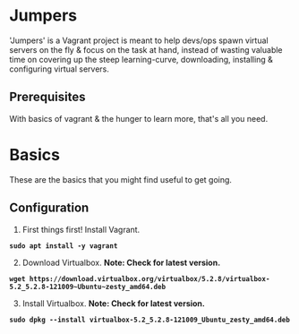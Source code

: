# Jumpers
'Jumpers' is a Vagrant project is meant to help devs/ops spawn virtual servers on the fly & focus on the task at hand, instead of wasting valuable time on covering up the steep learning-curve, downloading, installing & configuring virtual servers.

## Prerequisites
With basics of vagrant & the hunger to learn more, that's all you need.

# Basics
These are the basics that you might find useful to get going.

## Configuration
1. First things first! Install Vagrant.
  
  **`sudo apt install -y vagrant`**

2. Download Virtualbox. **Note: Check for latest version.**

 **`wget https://download.virtualbox.org/virtualbox/5.2.8/virtualbox-5.2_5.2.8-121009~Ubuntu~zesty_amd64.deb`**
 
3. Install Virtualbox. **Note: Check for latest version.**

 **`sudo dpkg --install virtualbox-5.2_5.2.8-121009_Ubuntu_zesty_amd64.deb`**
 
 
